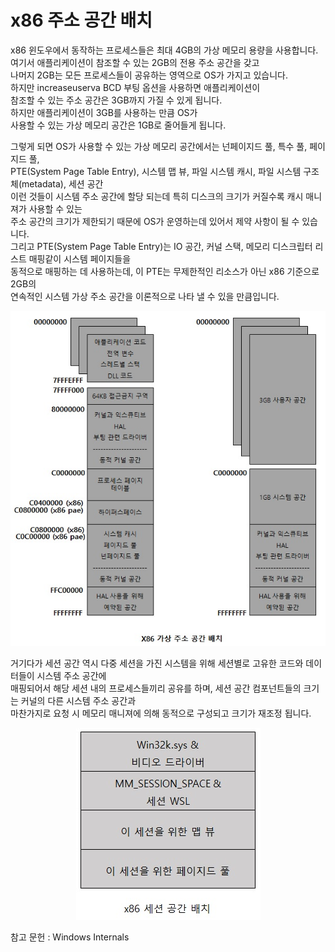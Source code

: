 # x86 주소 공간 배치

x86 윈도우에서 동작하는 프로세스들은 최대 4GB의 가상 메모리 용량을 사용합니다.  
여기서 애플리케이션이 참조할 수 있는 2GB의 전용 주소 공간을 갖고   
나머지 2GB는 모든 프로세스들이 공유하는 영역으로 OS가 가지고 있습니다.  
하지만 increaseuserva BCD 부팅 옵션을 사용하면 애플리케이션이   
참조할 수 있는 주소 공간은 3GB까지 가질 수 있게 됩니다.  
하지만 애플리케이션이 3GB를 사용하는 만큼 OS가   
사용할 수 있는 가상 메모리 공간은 1GB로 줄어들게 됩니다.  

그렇게 되면 OS가 사용할 수 있는 가상 메모리 공간에서는 넌페이지드 풀, 특수 풀, 페이지드 풀,   
PTE(System Page Table Entry), 시스템 맵 뷰, 파일 시스템 캐시, 파일 시스템 구조체(metadata), 세션 공간  
이런 것들이 시스템 주소 공간에 할당 되는데 특히 디스크의 크기가 커질수록 캐시 매니져가 사용할 수 있는  
주소 공간의 크기가 제한되기 때문에 OS가 운영하는데 있어서 제약 사항이 될 수 있습니다.  
그리고 PTE(System Page Table Entry)는 IO 공간, 커널 스택, 메모리 디스크립터 리스트 매핑같이 시스템 페이지들을  
동적으로 매핑하는 데 사용하는데, 이 PTE는 무제한적인 리소스가 아닌 x86 기준으로 2GB의   
연속적인 시스템 가상 주소 공간을 이론적으로 나타 낼 수 있을 만큼입니다.  

![이미지](./images/x86주소공간배치.jpg)  

거기다가 세션 공간 역시 다중 세션을 가진 시스템을 위해 세션별로 고유한 코드와 데이터들이 시스템 주소 공간에  
매핑되어서 해당 세션 내의 프로세스들끼리 공유를 하며, 세션 공간 컴포넌트들의 크기는 커널의 다른 시스템 주소 공간과  
마찬가지로 요청 시 메모리 매니져에 의해 동적으로 구성되고 크기가 재조정 됩니다.  

<p align="center">
<img src="./images/x86세션공간.jpg">
</p>

참고 문헌 : Windows Internals
